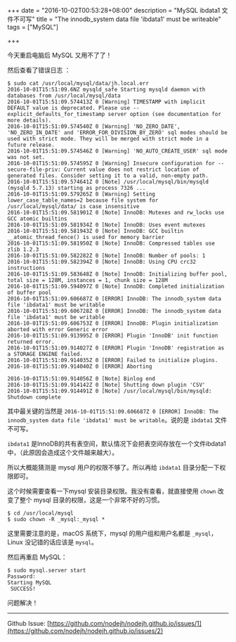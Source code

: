 +++
date = "2016-10-02T00:53:28+08:00"
description = "MySQL ibdata1 文件不可写"
title = "The innodb_system data file 'ibdata1' must be writeable"
tags = ["MySQL"]

+++

今天重启电脑后 MySQL 又用不了了！

然后查看了错误日志 ：

```
$ sudo cat /usr/local/mysql/data/jh.local.err
2016-10-01T15:51:09.6NZ mysqld_safe Starting mysqld daemon with databases from /usr/local/mysql/data
2016-10-01T15:51:09.574413Z 0 [Warning] TIMESTAMP with implicit DEFAULT value is deprecated. Please use --explicit_defaults_for_timestamp server option (see documentation for more details).
2016-10-01T15:51:09.574540Z 0 [Warning] 'NO_ZERO_DATE', 'NO_ZERO_IN_DATE' and 'ERROR_FOR_DIVISION_BY_ZERO' sql modes should be used with strict mode. They will be merged with strict mode in a future release.
2016-10-01T15:51:09.574546Z 0 [Warning] 'NO_AUTO_CREATE_USER' sql mode was not set.
2016-10-01T15:51:09.574595Z 0 [Warning] Insecure configuration for --secure-file-priv: Current value does not restrict location of generated files. Consider setting it to a valid, non-empty path.
2016-10-01T15:51:09.574641Z 0 [Note] /usr/local/mysql/bin/mysqld (mysqld 5.7.13) starting as process 7326 ...
2016-10-01T15:51:09.579265Z 0 [Warning] Setting lower_case_table_names=2 because file system for /usr/local/mysql/data/ is case insensitive
2016-10-01T15:51:09.581901Z 0 [Note] InnoDB: Mutexes and rw_locks use GCC atomic builtins
2016-10-01T15:51:09.581934Z 0 [Note] InnoDB: Uses event mutexes
2016-10-01T15:51:09.581943Z 0 [Note] InnoDB: GCC builtin __atomic_thread_fence() is used for memory barrier
2016-10-01T15:51:09.581950Z 0 [Note] InnoDB: Compressed tables use zlib 1.2.3
2016-10-01T15:51:09.582282Z 0 [Note] InnoDB: Number of pools: 1
2016-10-01T15:51:09.582394Z 0 [Note] InnoDB: Using CPU crc32 instructions
2016-10-01T15:51:09.583648Z 0 [Note] InnoDB: Initializing buffer pool, total size = 128M, instances = 1, chunk size = 128M
2016-10-01T15:51:09.594097Z 0 [Note] InnoDB: Completed initialization of buffer pool
2016-10-01T15:51:09.606687Z 0 [ERROR] InnoDB: The innodb_system data file 'ibdata1' must be writable
2016-10-01T15:51:09.606728Z 0 [ERROR] InnoDB: The innodb_system data file 'ibdata1' must be writable
2016-10-01T15:51:09.606753Z 0 [ERROR] InnoDB: Plugin initialization aborted with error Generic error
2016-10-01T15:51:09.913995Z 0 [ERROR] Plugin 'InnoDB' init function returned error.
2016-10-01T15:51:09.914027Z 0 [ERROR] Plugin 'InnoDB' registration as a STORAGE ENGINE failed.
2016-10-01T15:51:09.914035Z 0 [ERROR] Failed to initialize plugins.
2016-10-01T15:51:09.914040Z 0 [ERROR] Aborting

2016-10-01T15:51:09.914056Z 0 [Note] Binlog end
2016-10-01T15:51:09.914142Z 0 [Note] Shutting down plugin 'CSV'
2016-10-01T15:51:09.914491Z 0 [Note] /usr/local/mysql/bin/mysqld: Shutdown complete

```

其中最关键的当然是 `2016-10-01T15:51:09.606687Z 0 [ERROR] InnoDB: The innodb_system data file 'ibdata1' must be writable`。说的是 `ibdata1` 文件不可写。

`ibdata1` 是InnoDB的共有表空间，默认情况下会把表空间存放在一个文件ibdata1中，（此原因会造成这个文件越来越大）。

所以大概能猜测是 mysql 用户的权限不够了。所以再给 `ibdata1` 目录分配一下权限即可。

这个时候需要查看一下mysql 安装目录权限。我没有查看，就直接使用 `chown` 改变了整个 mysql 目录的权限，这是一个非常不好的习惯。

```
$ cd /usr/local/mysql
$ sudo chown -R _mysql:_mysql *
```

这里需要注意的是，macOS 系统下，mysql 的用户组和用户名都是 `_mysql`，Linux 没记错的话应该是 `mysql`。

然后再重启 MySQL：

```
$ sudo mysql.server start
Password:
Starting MySQL
 SUCCESS!
```

问题解决！

---
Github Issue: [https://github.com/nodejh/nodejh.github.io/issues/1](https://github.com/nodejh/nodejh.github.io/issues/2)
